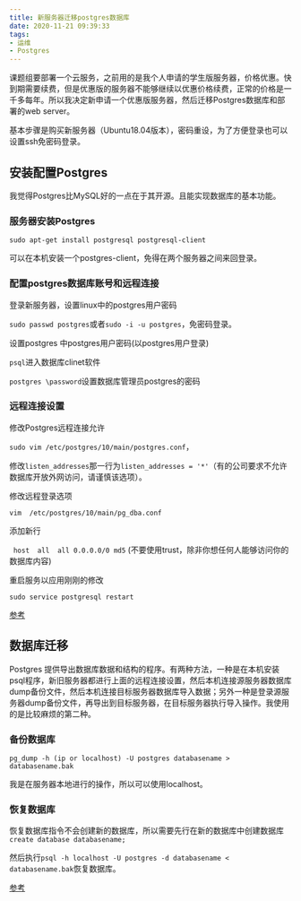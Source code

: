 ```yaml
---
title: 新服务器迁移postgres数据库
date: 2020-11-21 09:39:33
tags: 
- 运维
- Postgres
---
```


课题组要部署一个云服务，之前用的是我个人申请的学生版服务器，价格优惠。快到期需要续费，但是优惠版的服务器不能够继续以优惠价格续费，正常的价格是一千多每年。所以我决定新申请一个优惠版服务器，然后迁移Postgres数据库和部署的web server。

基本步骤是购买新服务器（Ubuntu18.04版本），密码重设，为了方便登录也可以设置ssh免密码登录。

## 安装配置Postgres

我觉得Postgres比MySQL好的一点在于其开源。且能实现数据库的基本功能。

### 服务器安装Postgres

`sudo apt-get install postgresql postgresql-client `

可以在本机安装一个postgres-client，免得在两个服务器之间来回登录。

### 配置postgres数据库账号和远程连接

登录新服务器，设置linux中的postgres用户密码

`sudo passwd postgres`或者`sudo -i -u postgres`，免密码登录。

设置postgres 中postgres用户密码(以postgres用户登录)

`psql`进入数据库clinet软件

`postgres \password`设置数据库管理员postgres的密码

### 远程连接设置

修改Postgres远程连接允许 

`sudo vim /etc/postgres/10/main/postgres.conf`， 

修改`listen_addresses`那一行为`listen_addresses = '*'`（有的公司要求不允许数据库开放外网访问，请谨慎该选项）。

修改远程登录选项

`vim  /etc/postgres/10/main/pg_dba.conf`

添加新行

` host  all  all 0.0.0.0/0 md5` (不要使用trust，除非你想任何人能够访问你的数据库内容)

重启服务以应用刚刚的修改

`sudo service postgresql restart`

[参考](http://lazybios.com/2016/11/how-to-make-postgreSQL-can-be-accessed-from-remote-client/)

## 数据库迁移

Postgres 提供导出数据库数据和结构的程序。有两种方法，一种是在本机安装psql程序，新旧服务器都进行上面的远程连接设置，然后本机连接源服务器数据库dump备份文件，然后本机连接目标服务器数据库导入数据；另外一种是登录源服务器dump备份文件，再导出到目标服务器，在目标服务器执行导入操作。我使用的是比较麻烦的第二种。

### 备份数据库

`pg_dump -h (ip or localhost) -U postgres databasename > databasename.bak`

我是在服务器本地进行的操作，所以可以使用localhost。

### 恢复数据库

恢复数据库指令不会创建新的数据库，所以需要先行在新的数据库中创建数据库 `create database databasename;`

然后执行`psql -h localhost -U postgres -d databasename < databasename.bak`恢复数据库。

[参考](https://juejin.cn/post/6844904002409201671)